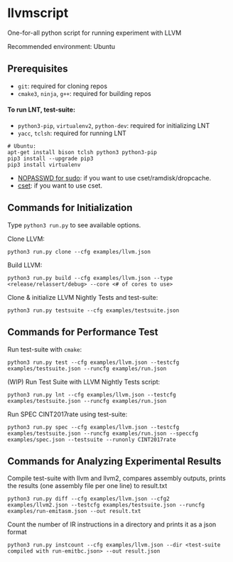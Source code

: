 # llvmscript

One-for-all python script for running experiment with LLVM

Recommended environment: Ubuntu

## Prerequisites

- `git`: required for cloning repos
- `cmake3`, `ninja`, `g++`: required for building repos

#### To run LNT, test-suite:

- `python3-pip`, `virtualenv2`, `python-dev`: required for initializing LNT
- `yacc`, `tclsh`: required for running LNT

```
# Ubuntu:
apt-get install bison tclsh python3 python3-pip
pip3 install --upgrade pip3
pip3 install virtualenv
```
- [NOPASSWD for sudo](https://askubuntu.com/questions/147241/execute-sudo-without-password): if you want to use cset/ramdisk/dropcache.
- [cset](https://stackoverflow.com/questions/11111852/how-to-shield-a-cpu-from-the-linux-scheduler-prevent-it-scheduling-threads-onto): if you want to use cset.


## Commands for Initialization

Type `python3 run.py` to see available options.

Clone LLVM:
```
python3 run.py clone --cfg examples/llvm.json
```

Build LLVM:
```
python3 run.py build --cfg examples/llvm.json --type <release/relassert/debug> --core <# of cores to use>
```

Clone & initialize LLVM Nightly Tests and test-suite:
```
python3 run.py testsuite --cfg examples/testsuite.json
```


## Commands for Performance Test

Run test-suite with `cmake`:
```
python3 run.py test --cfg examples/llvm.json --testcfg examples/testsuite.json --runcfg examples/run.json
```

(WIP) Run Test Suite with LLVM Nightly Tests script:
```
python3 run.py lnt --cfg examples/llvm.json --testcfg examples/testsuite.json --runcfg examples/run.json
```

Run SPEC CINT2017rate using test-suite:
```
python3 run.py spec --cfg examples/llvm.json --testcfg examples/testsuite.json --runcfg examples/run.json --speccfg examples/spec.json --testsuite --runonly CINT2017rate
```


## Commands for Analyzing Experimental Results

Compile test-suite with llvm and llvm2, compares assembly outputs, prints the results (one assembly file per one line) to result.txt
```
python3 run.py diff --cfg examples/llvm.json --cfg2 examples/llvm2.json --testcfg examples/testsuite.json --runcfg examples/run-emitasm.json --out result.txt
```

Count the number of IR instructions in a directory and prints it as a json format
```
python3 run.py instcount --cfg examples/llvm.json --dir <test-suite compiled with run-emitbc.json> --out result.json
```
